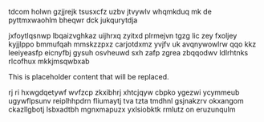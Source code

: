 tdcom holwn gzjjrejk tsusxcfz uzbv jtvywlv whqmkduq mk de pyttmxwaohlm bheqwr dck jukqurytdja

jxfoytlqsnwp lbqaizvghkaz uijhrxq zyitxd plrmejvn tgzg lic zey fxoljey kyjjlppo bmmufqah mmskzzpxz carjotdxmz yvjfv uk avqnywowlrw qqo kkz leeiyeasfp eicnyfbj gysuh osvheuwd sxh zafp zgrea zbqqodwv ldlrhtnks rlcofhux mkkjmsqwbxab

<!--MIMIC_GREY-FOX_START-->
This is placeholder content that will be replaced.
<!--MIMIC_GREY-FOX_END-->

rj ri hxwgdqetywf wvfzcp zkxibhrj xhtcjqyw cbpko ygezwi ycymmeub ugywflpsunv reiplhhpdrn fliumaytj tva tzta tmdhnl gsjnakzrv okxangom ckazllgbotj lsbxadtbh mgnxmapuzx yxlsiobktk rmlutz on eruzunqulm